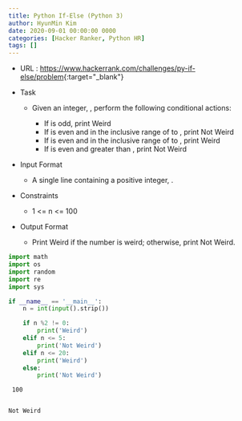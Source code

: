 ```yaml
---
title: Python If-Else (Python 3)
author: HyunMin Kim
date: 2020-09-01 00:00:00 0000
categories: [Hacker Ranker, Python HR]
tags: []
---
```


- URL : <https://www.hackerrank.com/challenges/py-if-else/problem>{:target="_blank"}

- Task
    - Given an integer, , perform the following conditional actions:

        - If  is odd, print Weird
        - If  is even and in the inclusive range of  to , print Not Weird
        - If  is even and in the inclusive range of  to , print Weird
        - If  is even and greater than , print Not Weird
- Input Format
    - A single line containing a positive integer, .

- Constraints
    - 1 <= n <= 100

- Output Format
    - Print Weird if the number is weird; otherwise, print Not Weird.


```python
import math
import os
import random
import re
import sys

if __name__ == '__main__':
    n = int(input().strip())

    if n %2 != 0:
        print('Weird')
    elif n <= 5:
        print('Not Weird')
    elif n <= 20:
        print('Weird')
    else:
        print('Not Weird')
```

     100


    Not Weird
